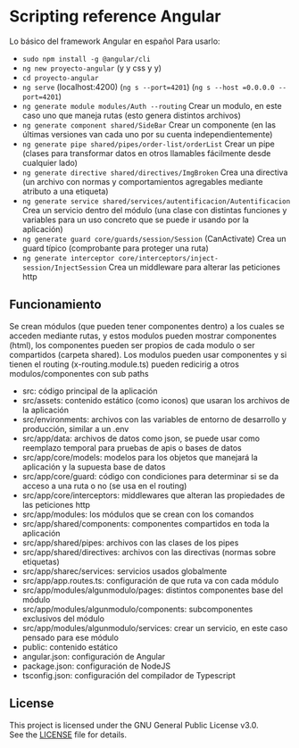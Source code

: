 # Scripting reference Angular
Lo básico del framework Angular en español
Para usarlo: 
- `sudo npm install -g @angular/cli`
- `ng new proyecto-angular`     (y y css y y)
- `cd proyecto-angular`
- `ng serve`  (localhost:4200) (`ng s --port=4201`) (`ng s --host =0.0.0.0 --port=4201`)
- `ng generate module modules/Auth --routing` Crear un modulo, en este caso uno que maneja rutas (esto genera distintos archivos)
- `ng generate component shared/SideBar` Crear un componente (en las últimas versiones van cada uno por su cuenta independientemente)
- `ng generate pipe shared/pipes/order-list/orderList` Crear un pipe (clases para transformar datos en otros llamables fácilmente desde cualquier lado)
- `ng generate directive shared/directives/ImgBroken` Crea una directiva (un archivo con normas y comportamientos agregables mediante atributo a una etiqueta)
- `ng generate service shared/services/autentificacion/Autentificacion` Crea un servicio dentro del módulo (una clase con distintas funciones y variables para un uso concreto que se puede ir usando por la aplicación)
- `ng generate guard core/guards/session/Session` (CanActivate) Crea un guard típico (comprobante para proteger una ruta)
- `ng generate interceptor core/interceptors/inject-session/InjectSession` Crea un middleware para alterar las peticiones http

## Funcionamiento
Se crean módulos (que pueden tener componentes dentro) a los cuales se acceden mediante rutas, y estos modulos pueden mostrar componentes (html), los componentes pueden ser propios de cada modulo o ser compartidos (carpeta shared). Los modulos pueden usar componentes y si tienen el routing (x-routing.module.ts) pueden redicirig a otros modulos/componentes con sub paths
- src: código principal de la aplicación
-    src/assets: contenido estático (como iconos) que usaran los archivos de la aplicación
-    src/environments: archivos con las variables de entorno de desarrollo y producción, similar a un .env
-    src/app/data: archivos de datos como json, se puede usar como reemplazo temporal para pruebas de apis o bases de datos
-    src/app/core/models: modelos para los objetos que manejará la aplicación y la supuesta base de datos
-    src/app/core/guard: código con condiciones para determinar si se da acceso a una ruta o no (se usa en el routing)
-    src/app/core/interceptors: middlewares que alteran las propiedades de las peticiones http
-    src/app/modules: los módulos que se crean con los comandos
-    src/app/shared/components: componentes compartidos en toda la aplicación
-    src/app/shared/pipes: archivos con las clases de los pipes
-    src/app/shared/directives: archivos con las directivas (normas sobre etiquetas)
-    src/app/sharec/services: servicios usados globalmente
-    src/app/app.routes.ts: configuración de que ruta va con cada módulo
-    src/app/modules/algunmodulo/pages: distintos componentes base del módulo
-    src/app/modules/algunmodulo/components: subcomponentes exclusivos del módulo
-    src/app/modules/algunmodulo/services: crear un servicio, en este caso pensado para ese módulo
- public: contenido estático
- angular.json: configuración de Angular
- package.json: configuración de NodeJS
- tsconfig.json: configuración del compilador de Typescript

## License
This project is licensed under the GNU General Public License v3.0.  
See the [LICENSE](./LICENSE.txt) file for details.

